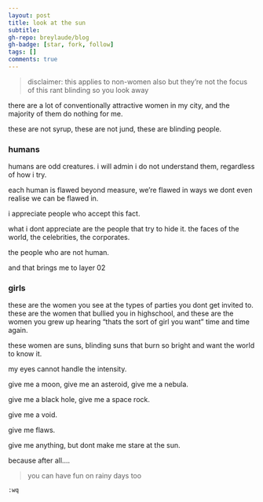 ```yaml
---
layout: post
title: look at the sun
subtitle: 
gh-repo: breylaude/blog
gh-badge: [star, fork, follow]
tags: []
comments: true
---
```


> disclaimer: this applies to non-women also but they’re not the focus of this rant
> blinding so you look away

there are a lot of conventionally attractive women in my city, and the majority of them do nothing for me.

these are not syrup, these are not jund, these are blinding people.

### humans

humans are odd creatures. i will admin i do not understand them, regardless of how i try.

each human is flawed beyond measure, we’re flawed in ways we dont even realise we can be flawed in.

i appreciate people who accept this fact.

what i dont appreciate are the people that try to hide it. the faces of the world, the celebrities, the corporates.

the people who are not human.

and that brings me to layer 02

### girls

these are the women you see at the types of parties you dont get invited to. these are the women that bullied you in highschool, and these are the women you grew up hearing “thats the sort of girl you want” time and time again.

these women are suns, blinding suns that burn so bright and want the world to know it.

my eyes cannot handle the intensity.

give me a moon, give me an asteroid, give me a nebula.

give me a black hole, give me a space rock.

give me a void.

give me flaws.

give me anything, but dont make me stare at the sun.

because after all….

> you can have fun on rainy days too

`:wq`
